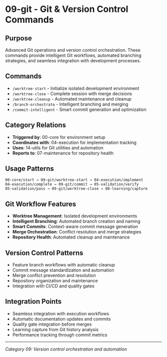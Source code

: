 # 09-git - Git & Version Control Commands

## Purpose
Advanced Git operations and version control orchestration. These commands provide intelligent Git workflows, automated branching strategies, and seamless integration with development processes.

## Commands
- `/worktree-start` - Initialize isolated development environment
- `/worktree-close` - Complete session with merge decisions
- `/worktree-cleanup` - Automated maintenance and cleanup
- `/branch-orchestrate` - Intelligent branching and merging
- `/commit-intelligent` - Smart commit generation and optimization

## Category Relations
- **Triggered by**: 00-core for environment setup
- **Coordinates with**: 04-execution for implementation tracking
- **Uses**: 14-utils for Git utilities and automation
- **Reports to**: 07-maintenance for repository health

## Usage Patterns
```
00-core/start → 09-git/worktree-start → 04-execution/implement
04-execution/complete → 09-git/commit → 05-validation/verify
05-validation/pass → 09-git/worktree-close → 08-learning/capture
```

## Git Workflow Features
- **Worktree Management**: Isolated development environments
- **Intelligent Branching**: Automated branch creation and naming
- **Smart Commits**: Context-aware commit message generation
- **Merge Orchestration**: Conflict resolution and merge strategies
- **Repository Health**: Automated cleanup and maintenance

## Version Control Patterns
- Feature branch workflows with automatic cleanup
- Commit message standardization and automation
- Merge conflict prevention and resolution
- Repository organization and maintenance
- Integration with CI/CD and quality gates

## Integration Points
- Seamless integration with execution workflows
- Automatic documentation updates and commits
- Quality gate integration before merges
- Learning capture from Git history analysis
- Performance tracking through commit metrics

---
*Category 09: Version control orchestration and automation*